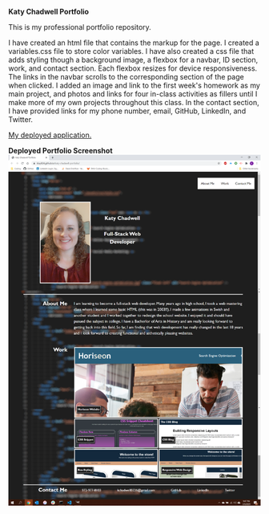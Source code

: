 <strong>Katy Chadwell Portfolio</strong>

This is my professional portfolio repository.

I have created an html file that contains the markup for the page. I created a variables.css file to store color variables. I have also created a css file that adds styling though a background image, a flexbox for a navbar, ID section, work, and contact section. Each flexbox resizes for device responsiveness. The links in the navbar scrolls to the corresponding section of the page when clicked. I added an image and link to the first week's homework as my main project, and photos and links for four in-class activities as fillers until I make more of my own projects throughout this class.  In the contact section, I have provided links for my phone number, email, GitHub, LinkedIn, and Twitter. 

<a href="https://klay824.github.io/katy-chadwell-portfolio/">My deployed application.</a>

<strong>Deployed Portfolio Screenshot</strong>
<img src="assets/images/portfolio-screenshot.png">


